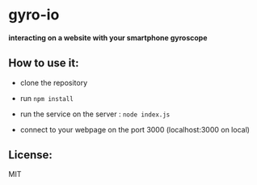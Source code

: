 # gyro-io

#### interacting on a website with your smartphone gyroscope

## How to use it:

* clone the repository

* run `npm install`

* run the service on the server : `node index.js`

* connect to your webpage on the port 3000 (localhost:3000 on local)

## License:

MIT
